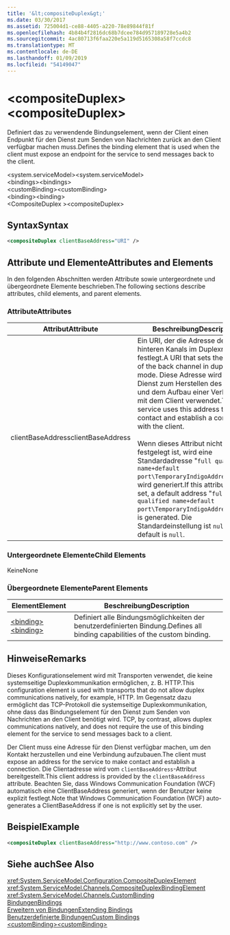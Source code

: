```yaml
---
title: '&lt;compositeDuplex&gt;'
ms.date: 03/30/2017
ms.assetid: 725004d1-ce88-4405-a220-78e89844f81f
ms.openlocfilehash: 4b84b4f2816dc68b7dcee784d957189728e5a4b2
ms.sourcegitcommit: 4ac80713f6faa220e5a119d5165308a58f7ccdc8
ms.translationtype: MT
ms.contentlocale: de-DE
ms.lasthandoff: 01/09/2019
ms.locfileid: "54149047"
---
```

# <a name="ltcompositeduplexgt"></a><span data-ttu-id="908b0-102">&lt;compositeDuplex&gt;</span><span class="sxs-lookup"><span data-stu-id="908b0-102">&lt;compositeDuplex&gt;</span></span>
<span data-ttu-id="908b0-103">Definiert das zu verwendende Bindungselement, wenn der Client einen Endpunkt für den Dienst zum Senden von Nachrichten zurück an den Client verfügbar machen muss.</span><span class="sxs-lookup"><span data-stu-id="908b0-103">Defines the binding element that is used when the client must expose an endpoint for the service to send messages back to the client.</span></span>  
  
 <span data-ttu-id="908b0-104">\<system.serviceModel></span><span class="sxs-lookup"><span data-stu-id="908b0-104">\<system.serviceModel></span></span>  
<span data-ttu-id="908b0-105">\<bindings></span><span class="sxs-lookup"><span data-stu-id="908b0-105">\<bindings></span></span>  
<span data-ttu-id="908b0-106">\<customBinding></span><span class="sxs-lookup"><span data-stu-id="908b0-106">\<customBinding></span></span>  
<span data-ttu-id="908b0-107">\<binding></span><span class="sxs-lookup"><span data-stu-id="908b0-107">\<binding></span></span>  
<span data-ttu-id="908b0-108">\<CompositeDuplex ></span><span class="sxs-lookup"><span data-stu-id="908b0-108">\<compositeDuplex></span></span>  
  
## <a name="syntax"></a><span data-ttu-id="908b0-109">Syntax</span><span class="sxs-lookup"><span data-stu-id="908b0-109">Syntax</span></span>  
  
```xml  
<compositeDuplex clientBaseAddress="URI" />
```  
  
## <a name="attributes-and-elements"></a><span data-ttu-id="908b0-110">Attribute und Elemente</span><span class="sxs-lookup"><span data-stu-id="908b0-110">Attributes and Elements</span></span>  
 <span data-ttu-id="908b0-111">In den folgenden Abschnitten werden Attribute sowie untergeordnete und übergeordnete Elemente beschrieben.</span><span class="sxs-lookup"><span data-stu-id="908b0-111">The following sections describe attributes, child elements, and parent elements.</span></span>  
  
### <a name="attributes"></a><span data-ttu-id="908b0-112">Attribute</span><span class="sxs-lookup"><span data-stu-id="908b0-112">Attributes</span></span>  
  
|<span data-ttu-id="908b0-113">Attribut</span><span class="sxs-lookup"><span data-stu-id="908b0-113">Attribute</span></span>|<span data-ttu-id="908b0-114">Beschreibung</span><span class="sxs-lookup"><span data-stu-id="908b0-114">Description</span></span>|  
|---------------|-----------------|  
|<span data-ttu-id="908b0-115">clientBaseAddress</span><span class="sxs-lookup"><span data-stu-id="908b0-115">clientBaseAddress</span></span>|<span data-ttu-id="908b0-116">Ein URI, der die Adresse des hinteren Kanals im Duplexmodus festlegt.</span><span class="sxs-lookup"><span data-stu-id="908b0-116">A URI that sets the address of the back channel in duplex mode.</span></span> <span data-ttu-id="908b0-117">Diese Adresse wird vom Dienst zum Herstellen des Kontakts und dem Aufbau einer Verbindung mit dem Client verwendet.</span><span class="sxs-lookup"><span data-stu-id="908b0-117">The service uses this address to make contact and establish a connection with the client.</span></span><br /><br /> <span data-ttu-id="908b0-118">Wenn dieses Attribut nicht festgelegt ist, wird eine Standardadresse "`full qualified name+default port\TemporaryIndigoAddress\guid`" wird generiert.</span><span class="sxs-lookup"><span data-stu-id="908b0-118">If this attribute is not set, a default address "`full qualified name+default port\TemporaryIndigoAddress\guid`" is generated.</span></span> <span data-ttu-id="908b0-119">Die Standardeinstellung ist `null`.</span><span class="sxs-lookup"><span data-stu-id="908b0-119">The default is `null`.</span></span>|  
  
### <a name="child-elements"></a><span data-ttu-id="908b0-120">Untergeordnete Elemente</span><span class="sxs-lookup"><span data-stu-id="908b0-120">Child Elements</span></span>  
 <span data-ttu-id="908b0-121">Keine</span><span class="sxs-lookup"><span data-stu-id="908b0-121">None</span></span>  
  
### <a name="parent-elements"></a><span data-ttu-id="908b0-122">Übergeordnete Elemente</span><span class="sxs-lookup"><span data-stu-id="908b0-122">Parent Elements</span></span>  
  
|<span data-ttu-id="908b0-123">Element</span><span class="sxs-lookup"><span data-stu-id="908b0-123">Element</span></span>|<span data-ttu-id="908b0-124">Beschreibung</span><span class="sxs-lookup"><span data-stu-id="908b0-124">Description</span></span>|  
|-------------|-----------------|  
|[<span data-ttu-id="908b0-125">\<binding></span><span class="sxs-lookup"><span data-stu-id="908b0-125">\<binding></span></span>](../../../../../docs/framework/misc/binding.md)|<span data-ttu-id="908b0-126">Definiert alle Bindungsmöglichkeiten der benutzerdefinierten Bindung.</span><span class="sxs-lookup"><span data-stu-id="908b0-126">Defines all binding capabilities of the custom binding.</span></span>|  
  
## <a name="remarks"></a><span data-ttu-id="908b0-127">Hinweise</span><span class="sxs-lookup"><span data-stu-id="908b0-127">Remarks</span></span>  
 <span data-ttu-id="908b0-128">Dieses Konfigurationselement wird mit Transporten verwendet, die keine systemseitige Duplexkommunikation ermöglichen, z.&#160;B. HTTP.</span><span class="sxs-lookup"><span data-stu-id="908b0-128">This configuration element is used with transports that do not allow duplex communications natively, for example, HTTP.</span></span> <span data-ttu-id="908b0-129">Im Gegensatz dazu ermöglicht das TCP-Protokoll die systemseitige Duplexkommunikation, ohne dass das Bindungselement für den Dienst zum Senden von Nachrichten an den Client benötigt wird. </span><span class="sxs-lookup"><span data-stu-id="908b0-129">TCP, by contrast, allows duplex communications natively, and does not require the use of this binding element for the service to send messages back to a client.</span></span>  
  
 <span data-ttu-id="908b0-130">Der Client muss eine Adresse für den Dienst verfügbar machen, um den Kontakt herzustellen und eine Verbindung aufzubauen.</span><span class="sxs-lookup"><span data-stu-id="908b0-130">The client must expose an address for the service to make contact and establish a connection.</span></span> <span data-ttu-id="908b0-131">Die Clientadresse wird vom `clientBaseAddress`-Attribut bereitgestellt.</span><span class="sxs-lookup"><span data-stu-id="908b0-131">This client address is provided by the `clientBaseAddress` attribute.</span></span> <span data-ttu-id="908b0-132">Beachten Sie, dass Windows Communication Foundation (WCF) automatisch eine ClientBaseAddress generiert, wenn der Benutzer keine explizit festlegt.</span><span class="sxs-lookup"><span data-stu-id="908b0-132">Note that Windows Communication Foundation (WCF) auto-generates a ClientBaseAddress if one is not explicitly set by the user.</span></span>  
  
## <a name="example"></a><span data-ttu-id="908b0-133">Beispiel</span><span class="sxs-lookup"><span data-stu-id="908b0-133">Example</span></span>  
  
```xml  
<compositeDuplex clientBaseAddress="http://www.contoso.com" />
```  
  
## <a name="see-also"></a><span data-ttu-id="908b0-134">Siehe auch</span><span class="sxs-lookup"><span data-stu-id="908b0-134">See Also</span></span>  
 <xref:System.ServiceModel.Configuration.CompositeDuplexElement>  
 <xref:System.ServiceModel.Channels.CompositeDuplexBindingElement>  
 <xref:System.ServiceModel.Channels.CustomBinding>  
 [<span data-ttu-id="908b0-135">Bindungen</span><span class="sxs-lookup"><span data-stu-id="908b0-135">Bindings</span></span>](../../../../../docs/framework/wcf/bindings.md)  
 [<span data-ttu-id="908b0-136">Erweitern von Bindungen</span><span class="sxs-lookup"><span data-stu-id="908b0-136">Extending Bindings</span></span>](../../../../../docs/framework/wcf/extending/extending-bindings.md)  
 [<span data-ttu-id="908b0-137">Benutzerdefinierte Bindungen</span><span class="sxs-lookup"><span data-stu-id="908b0-137">Custom Bindings</span></span>](../../../../../docs/framework/wcf/extending/custom-bindings.md)  
 [<span data-ttu-id="908b0-138">\<customBinding></span><span class="sxs-lookup"><span data-stu-id="908b0-138">\<customBinding></span></span>](../../../../../docs/framework/configure-apps/file-schema/wcf/custombinding.md)
